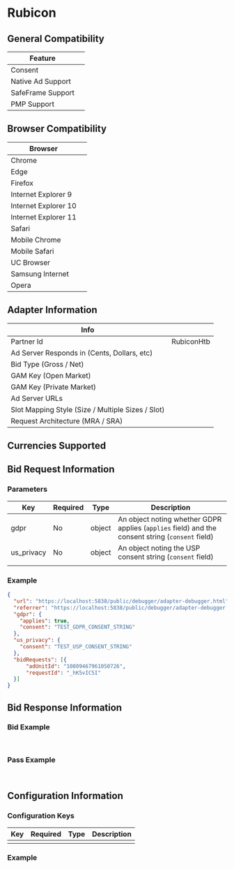 # Rubicon
## General Compatibility
|Feature|  |
|---|---|
| Consent |  |
| Native Ad Support |  |
| SafeFrame Support |  |
| PMP Support | |
 
## Browser Compatibility
| Browser |  |
|--- |---|
| Chrome |  |
| Edge |  |
| Firefox |  |
| Internet Explorer 9 |  |
| Internet Explorer 10 |  |
| Internet Explorer 11 |  |
| Safari |  |
| Mobile Chrome | |
| Mobile Safari | |
| UC Browser | |
| Samsung Internet | |
| Opera | |
 
## Adapter Information
| Info | |
|---|---|
| Partner Id | RubiconHtb |
| Ad Server Responds in (Cents, Dollars, etc) | |
| Bid Type (Gross / Net) | |
| GAM Key (Open Market) | |
| GAM Key (Private Market) | |
| Ad Server URLs | |
| Slot Mapping Style (Size / Multiple Sizes / Slot) | |
| Request Architecture (MRA / SRA) | |
 
## Currencies Supported
 
## Bid Request Information
### Parameters
| Key | Required | Type | Description |
|---|---|---|---|
| gdpr | No | object | An object noting whether GDPR applies (`applies` field) and the consent string (`consent` field) |
| us_privacy | No | object | An object noting the USP consent string (`consent` field) |
| | | | |
 
### Example
```json
{ 
  "url": "https://localhost:5838/public/debugger/adapter-debugger.html",
  "referrer": "https://localhost:5838/public/debugger/adapter-debugger.html",
  "gdpr": {
    "applies": true,
    "consent": "TEST_GDPR_CONSENT_STRING"
  },
  "us_privacy": {
    "consent": "TEST_USP_CONSENT_STRING"
  },
  "bidRequests": [{
      "adUnitId": "10809467961050726",
      "requestId": "_hK5vIC5I"
  }]
}
```
 
## Bid Response Information
### Bid Example
```javascript
 
```
### Pass Example
```javascript
 
```
 
## Configuration Information
### Configuration Keys
| Key | Required | Type | Description |
|---|---|---|---|
| | | | |
### Example
```javascript
 
```
